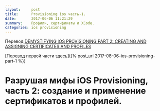 ```yaml
---
layout:     post
title:      Provisioning ios часть-1.
date:       2017-06-06 11:21:29
summary:    Профили, сертификаты и XCode.
categories: ios provisioning
---
```


Перевод [DEMYSTIFYING IOS PROVISIONING PART 2: CREATING AND ASSIGNING CERTIFICATES AND PROFILES](http://martiancraft.com/blog/2017/07/demystifying-provisioning-part2/)

[Перевод первой части здесь]({% post_url 2017-08-06-ios-provisioning-part-1 %})

Разрушая мифы iOS Provisioning, часть 2: создание и применение сертификатов и профилей.
==================



